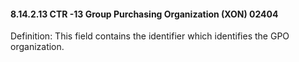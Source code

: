 #### 8.14.2.13 CTR -13 Group Purchasing Organization (XON) 02404

Definition: This field contains the identifier which identifies the GPO organization.
